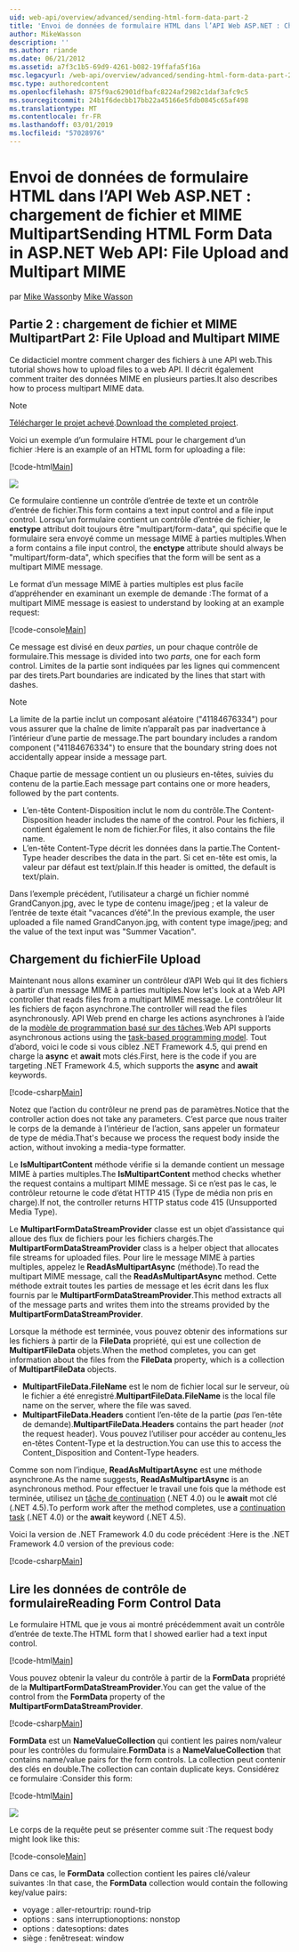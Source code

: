 ```yaml
---
uid: web-api/overview/advanced/sending-html-form-data-part-2
title: 'Envoi de données de formulaire HTML dans l’API Web ASP.NET : Chargement de fichier et MIME à parties multiples | Microsoft Docs'
author: MikeWasson
description: ''
ms.author: riande
ms.date: 06/21/2012
ms.assetid: a7f3c1b5-69d9-4261-b082-19ffafa5f16a
msc.legacyurl: /web-api/overview/advanced/sending-html-form-data-part-2
msc.type: authoredcontent
ms.openlocfilehash: 875f9ac62901dfbafc8224af2982c1daf3afc9c5
ms.sourcegitcommit: 24b1f6decbb17bb22a45166e5fdb0845c65af498
ms.translationtype: MT
ms.contentlocale: fr-FR
ms.lasthandoff: 03/01/2019
ms.locfileid: "57028976"
---
```

<a name="sending-html-form-data-in-aspnet-web-api-file-upload-and-multipart-mime"></a><span data-ttu-id="b526a-102">Envoi de données de formulaire HTML dans l’API Web ASP.NET : chargement de fichier et MIME Multipart</span><span class="sxs-lookup"><span data-stu-id="b526a-102">Sending HTML Form Data in ASP.NET Web API: File Upload and Multipart MIME</span></span>
====================
<span data-ttu-id="b526a-103">par [Mike Wasson](https://github.com/MikeWasson)</span><span class="sxs-lookup"><span data-stu-id="b526a-103">by [Mike Wasson](https://github.com/MikeWasson)</span></span>

## <a name="part-2-file-upload-and-multipart-mime"></a><span data-ttu-id="b526a-104">Partie 2 : chargement de fichier et MIME Multipart</span><span class="sxs-lookup"><span data-stu-id="b526a-104">Part 2: File Upload and Multipart MIME</span></span>

<span data-ttu-id="b526a-105">Ce didacticiel montre comment charger des fichiers à une API web.</span><span class="sxs-lookup"><span data-stu-id="b526a-105">This tutorial shows how to upload files to a web API.</span></span> <span data-ttu-id="b526a-106">Il décrit également comment traiter des données MIME en plusieurs parties.</span><span class="sxs-lookup"><span data-stu-id="b526a-106">It also describes how to process multipart MIME data.</span></span>

> [!NOTE]
> <span data-ttu-id="b526a-107">[Télécharger le projet achevé](https://code.msdn.microsoft.com/ASPNET-Web-API-File-Upload-a8c0fb0d).</span><span class="sxs-lookup"><span data-stu-id="b526a-107">[Download the completed project](https://code.msdn.microsoft.com/ASPNET-Web-API-File-Upload-a8c0fb0d).</span></span>


<span data-ttu-id="b526a-108">Voici un exemple d’un formulaire HTML pour le chargement d’un fichier :</span><span class="sxs-lookup"><span data-stu-id="b526a-108">Here is an example of an HTML form for uploading a file:</span></span>

[!code-html[Main](sending-html-form-data-part-2/samples/sample1.html)]

![](sending-html-form-data-part-2/_static/image1.png)

<span data-ttu-id="b526a-109">Ce formulaire contienne un contrôle d’entrée de texte et un contrôle d’entrée de fichier.</span><span class="sxs-lookup"><span data-stu-id="b526a-109">This form contains a text input control and a file input control.</span></span> <span data-ttu-id="b526a-110">Lorsqu’un formulaire contient un contrôle d’entrée de fichier, le **enctype** attribut doit toujours être &quot;multipart/form-data&quot;, qui spécifie que le formulaire sera envoyé comme un message MIME à parties multiples.</span><span class="sxs-lookup"><span data-stu-id="b526a-110">When a form contains a file input control, the **enctype** attribute should always be &quot;multipart/form-data&quot;, which specifies that the form will be sent as a multipart MIME message.</span></span>

<span data-ttu-id="b526a-111">Le format d’un message MIME à parties multiples est plus facile d’appréhender en examinant un exemple de demande :</span><span class="sxs-lookup"><span data-stu-id="b526a-111">The format of a multipart MIME message is easiest to understand by looking at an example request:</span></span>

[!code-console[Main](sending-html-form-data-part-2/samples/sample2.cmd)]

<span data-ttu-id="b526a-112">Ce message est divisé en deux *parties*, un pour chaque contrôle de formulaire.</span><span class="sxs-lookup"><span data-stu-id="b526a-112">This message is divided into two *parts*, one for each form control.</span></span> <span data-ttu-id="b526a-113">Limites de la partie sont indiquées par les lignes qui commencent par des tirets.</span><span class="sxs-lookup"><span data-stu-id="b526a-113">Part boundaries are indicated by the lines that start with dashes.</span></span>

> [!NOTE]
> <span data-ttu-id="b526a-114">La limite de la partie inclut un composant aléatoire (&quot;41184676334&quot;) pour vous assurer que la chaîne de limite n’apparaît pas par inadvertance à l’intérieur d’une partie de message.</span><span class="sxs-lookup"><span data-stu-id="b526a-114">The part boundary includes a random component (&quot;41184676334&quot;) to ensure that the boundary string does not accidentally appear inside a message part.</span></span>


<span data-ttu-id="b526a-115">Chaque partie de message contient un ou plusieurs en-têtes, suivies du contenu de la partie.</span><span class="sxs-lookup"><span data-stu-id="b526a-115">Each message part contains one or more headers, followed by the part contents.</span></span>

- <span data-ttu-id="b526a-116">L’en-tête Content-Disposition inclut le nom du contrôle.</span><span class="sxs-lookup"><span data-stu-id="b526a-116">The Content-Disposition header includes the name of the control.</span></span> <span data-ttu-id="b526a-117">Pour les fichiers, il contient également le nom de fichier.</span><span class="sxs-lookup"><span data-stu-id="b526a-117">For files, it also contains the file name.</span></span>
- <span data-ttu-id="b526a-118">L’en-tête Content-Type décrit les données dans la partie.</span><span class="sxs-lookup"><span data-stu-id="b526a-118">The Content-Type header describes the data in the part.</span></span> <span data-ttu-id="b526a-119">Si cet en-tête est omis, la valeur par défaut est text/plain.</span><span class="sxs-lookup"><span data-stu-id="b526a-119">If this header is omitted, the default is text/plain.</span></span>

<span data-ttu-id="b526a-120">Dans l’exemple précédent, l’utilisateur a chargé un fichier nommé GrandCanyon.jpg, avec le type de contenu image/jpeg ; et la valeur de l’entrée de texte était &quot;vacances d’été&quot;.</span><span class="sxs-lookup"><span data-stu-id="b526a-120">In the previous example, the user uploaded a file named GrandCanyon.jpg, with content type image/jpeg; and the value of the text input was &quot;Summer Vacation&quot;.</span></span>

## <a name="file-upload"></a><span data-ttu-id="b526a-121">Chargement du fichier</span><span class="sxs-lookup"><span data-stu-id="b526a-121">File Upload</span></span>

<span data-ttu-id="b526a-122">Maintenant nous allons examiner un contrôleur d’API Web qui lit des fichiers à partir d’un message MIME à parties multiples.</span><span class="sxs-lookup"><span data-stu-id="b526a-122">Now let's look at a Web API controller that reads files from a multipart MIME message.</span></span> <span data-ttu-id="b526a-123">Le contrôleur lit les fichiers de façon asynchrone.</span><span class="sxs-lookup"><span data-stu-id="b526a-123">The controller will read the files asynchronously.</span></span> <span data-ttu-id="b526a-124">API Web prend en charge les actions asynchrones à l’aide de la [modèle de programmation basé sur des tâches](https://msdn.microsoft.com/library/dd460693.aspx).</span><span class="sxs-lookup"><span data-stu-id="b526a-124">Web API supports asynchronous actions using the [task-based programming model](https://msdn.microsoft.com/library/dd460693.aspx).</span></span> <span data-ttu-id="b526a-125">Tout d’abord, voici le code si vous ciblez .NET Framework 4.5, qui prend en charge la **async** et **await** mots clés.</span><span class="sxs-lookup"><span data-stu-id="b526a-125">First, here is the code if you are targeting .NET Framework 4.5, which supports the **async** and **await** keywords.</span></span>

[!code-csharp[Main](sending-html-form-data-part-2/samples/sample3.cs)]

<span data-ttu-id="b526a-126">Notez que l’action du contrôleur ne prend pas de paramètres.</span><span class="sxs-lookup"><span data-stu-id="b526a-126">Notice that the controller action does not take any parameters.</span></span> <span data-ttu-id="b526a-127">C’est parce que nous traiter le corps de la demande à l’intérieur de l’action, sans appeler un formateur de type de média.</span><span class="sxs-lookup"><span data-stu-id="b526a-127">That's because we process the request body inside the action, without invoking a media-type formatter.</span></span>

<span data-ttu-id="b526a-128">Le **IsMultipartContent** méthode vérifie si la demande contient un message MIME à parties multiples.</span><span class="sxs-lookup"><span data-stu-id="b526a-128">The **IsMultipartContent** method checks whether the request contains a multipart MIME message.</span></span> <span data-ttu-id="b526a-129">Si ce n’est pas le cas, le contrôleur retourne le code d’état HTTP 415 (Type de média non pris en charge).</span><span class="sxs-lookup"><span data-stu-id="b526a-129">If not, the controller returns HTTP status code 415 (Unsupported Media Type).</span></span>

<span data-ttu-id="b526a-130">Le **MultipartFormDataStreamProvider** classe est un objet d’assistance qui alloue des flux de fichiers pour les fichiers chargés.</span><span class="sxs-lookup"><span data-stu-id="b526a-130">The **MultipartFormDataStreamProvider** class is a helper object that allocates file streams for uploaded files.</span></span> <span data-ttu-id="b526a-131">Pour lire le message MIME à parties multiples, appelez le **ReadAsMultipartAsync** (méthode).</span><span class="sxs-lookup"><span data-stu-id="b526a-131">To read the multipart MIME message, call the **ReadAsMultipartAsync** method.</span></span> <span data-ttu-id="b526a-132">Cette méthode extrait toutes les parties de message et les écrit dans les flux fournis par le **MultipartFormDataStreamProvider**.</span><span class="sxs-lookup"><span data-stu-id="b526a-132">This method extracts all of the message parts and writes them into the streams provided by the **MultipartFormDataStreamProvider**.</span></span>

<span data-ttu-id="b526a-133">Lorsque la méthode est terminée, vous pouvez obtenir des informations sur les fichiers à partir de la **FileData** propriété, qui est une collection de **MultipartFileData** objets.</span><span class="sxs-lookup"><span data-stu-id="b526a-133">When the method completes, you can get information about the files from the **FileData** property, which is a collection of **MultipartFileData** objects.</span></span>

- <span data-ttu-id="b526a-134">**MultipartFileData.FileName** est le nom de fichier local sur le serveur, où le fichier a été enregistré.</span><span class="sxs-lookup"><span data-stu-id="b526a-134">**MultipartFileData.FileName** is the local file name on the server, where the file was saved.</span></span>
- <span data-ttu-id="b526a-135">**MultipartFileData.Headers** contient l’en-tête de la partie (*pas* l’en-tête de demande).</span><span class="sxs-lookup"><span data-stu-id="b526a-135">**MultipartFileData.Headers** contains the part header (*not* the request header).</span></span> <span data-ttu-id="b526a-136">Vous pouvez l’utiliser pour accéder au contenu\_les en-têtes Content-Type et la destruction.</span><span class="sxs-lookup"><span data-stu-id="b526a-136">You can use this to access the Content\_Disposition and Content-Type headers.</span></span>

<span data-ttu-id="b526a-137">Comme son nom l’indique, **ReadAsMultipartAsync** est une méthode asynchrone.</span><span class="sxs-lookup"><span data-stu-id="b526a-137">As the name suggests, **ReadAsMultipartAsync** is an asynchronous method.</span></span> <span data-ttu-id="b526a-138">Pour effectuer le travail une fois que la méthode est terminée, utilisez un [tâche de continuation](https://msdn.microsoft.com/library/ee372288.aspx) (.NET 4.0) ou le **await** mot clé (.NET 4.5).</span><span class="sxs-lookup"><span data-stu-id="b526a-138">To perform work after the method completes, use a [continuation task](https://msdn.microsoft.com/library/ee372288.aspx) (.NET 4.0) or the **await** keyword (.NET 4.5).</span></span>

<span data-ttu-id="b526a-139">Voici la version de .NET Framework 4.0 du code précédent :</span><span class="sxs-lookup"><span data-stu-id="b526a-139">Here is the .NET Framework 4.0 version of the previous code:</span></span>

[!code-csharp[Main](sending-html-form-data-part-2/samples/sample4.cs)]

## <a name="reading-form-control-data"></a><span data-ttu-id="b526a-140">Lire les données de contrôle de formulaire</span><span class="sxs-lookup"><span data-stu-id="b526a-140">Reading Form Control Data</span></span>

<span data-ttu-id="b526a-141">Le formulaire HTML que je vous ai montré précédemment avait un contrôle d’entrée de texte.</span><span class="sxs-lookup"><span data-stu-id="b526a-141">The HTML form that I showed earlier had a text input control.</span></span>

[!code-html[Main](sending-html-form-data-part-2/samples/sample5.html)]

<span data-ttu-id="b526a-142">Vous pouvez obtenir la valeur du contrôle à partir de la **FormData** propriété de la **MultipartFormDataStreamProvider**.</span><span class="sxs-lookup"><span data-stu-id="b526a-142">You can get the value of the control from the **FormData** property of the **MultipartFormDataStreamProvider**.</span></span>

[!code-csharp[Main](sending-html-form-data-part-2/samples/sample6.cs?highlight=15)]

<span data-ttu-id="b526a-143">**FormData** est un **NameValueCollection** qui contient les paires nom/valeur pour les contrôles du formulaire.</span><span class="sxs-lookup"><span data-stu-id="b526a-143">**FormData** is a **NameValueCollection** that contains name/value pairs for the form controls.</span></span> <span data-ttu-id="b526a-144">La collection peut contenir des clés en double.</span><span class="sxs-lookup"><span data-stu-id="b526a-144">The collection can contain duplicate keys.</span></span> <span data-ttu-id="b526a-145">Considérez ce formulaire :</span><span class="sxs-lookup"><span data-stu-id="b526a-145">Consider this form:</span></span>

[!code-html[Main](sending-html-form-data-part-2/samples/sample7.html)]

![](sending-html-form-data-part-2/_static/image2.png)

<span data-ttu-id="b526a-146">Le corps de la requête peut se présenter comme suit :</span><span class="sxs-lookup"><span data-stu-id="b526a-146">The request body might look like this:</span></span>

[!code-console[Main](sending-html-form-data-part-2/samples/sample8.cmd)]

<span data-ttu-id="b526a-147">Dans ce cas, le **FormData** collection contient les paires clé/valeur suivantes :</span><span class="sxs-lookup"><span data-stu-id="b526a-147">In that case, the **FormData** collection would contain the following key/value pairs:</span></span>

- <span data-ttu-id="b526a-148">voyage : aller-retour</span><span class="sxs-lookup"><span data-stu-id="b526a-148">trip: round-trip</span></span>
- <span data-ttu-id="b526a-149">options : sans interruption</span><span class="sxs-lookup"><span data-stu-id="b526a-149">options: nonstop</span></span>
- <span data-ttu-id="b526a-150">options : dates</span><span class="sxs-lookup"><span data-stu-id="b526a-150">options: dates</span></span>
- <span data-ttu-id="b526a-151">siège : fenêtre</span><span class="sxs-lookup"><span data-stu-id="b526a-151">seat: window</span></span>
